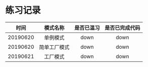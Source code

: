 
练习记录
======

时间|模式名称|是否已温习|是否已完成代码|
:---:|:---:|:---:|:---:|        
20190620|单例模式|down|down
20190620|简单工厂模式|down|down
20190621|工厂模式|down|down|